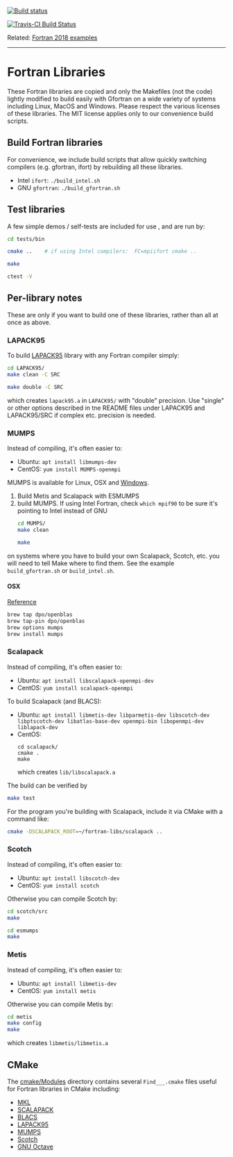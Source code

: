 [![Build status](https://ci.appveyor.com/api/projects/status/930wqecxd8xmsd3v?svg=true)](https://ci.appveyor.com/project/scivision/fortran-libs)

[![Travis-CI Build Status](https://travis-ci.org/scivision/fortran-libs.svg)](https://travis-ci.org/scivision/fortran-libs)

Related: [Fortran 2018 examples](https://github.com/scivision/fortran2018-examples)

---

# Fortran Libraries

These Fortran libraries are copied and only the Makefiles (not the code) lightly modified to build easily with Gfortran on a wide variety of systems including Linux, MacOS and Windows.
Please respect the various licenses of these libraries. 
The MIT license applies only to our convenience build scripts.

## Build Fortran libraries

For convenience, we include build scripts that allow quickly switching compilers (e.g. gfortran, ifort) by rebuilding all these libraries.

* Intel `ifort`: `./build_intel.sh`
* GNU `gfortran`: `./build_gfortran.sh`


## Test libraries

A few simple demos / self-tests are included for use , and are run by:
```sh
cd tests/bin

cmake ..    # if using Intel compilers:  FC=mpiifort cmake ..

make

ctest -V
```

## Per-library notes
These are only if you want to build one of these libraries, rather than all at once as above.
   
### LAPACK95
To build 
[LAPACK95](http://www.netlib.org/lapack95/)
library with any Fortran compiler simply:
```sh
cd LAPACK95/
make clean -C SRC

make double -C SRC 
```
which creates `lapack95.a` in `LAPACK95/`  with "double" precision.
Use "single" or other options described in tne README files under LAPACK95 and LAPACK95/SRC if complex etc. precision is needed.

### MUMPS

Instead of compiling, it's often easier to:

* Ubuntu: `apt install libmumps-dev`
* CentOS: `yum install MUMPS-openmpi`

MUMPS is available for Linux, OSX and 
[Windows](http://mumps.enseeiht.fr/index.php?page=links).

1. Build Metis and Scalapack with ESMUMPS
2. build MUMPS. If using Intel Fortran, check `which mpif90` to be sure it's pointing to Intel instead of GNU
   ```sh
   cd MUMPS/
   make clean

   make
   ```

on systems where you have to build your own Scalapack, Scotch, etc. you will need to tell Make where to find them.
See the example `build_gfortran.sh` or `build_intel.sh`.

#### OSX

[Reference](http://mumps.enseeiht.fr/index.php?page=links)

```sh
brew tap dpo/openblas
brew tap-pin dpo/openblas
brew options mumps
brew install mumps
```

### Scalapack
Instead of compiling, it's often easier to:

* Ubuntu: `apt install libscalapack-openmpi-dev`
* CentOS: `yum install scalapack-openmpi`

To build Scalapack (and BLACS):

* Ubuntu: `apt install libmetis-dev libparmetis-dev libscotch-dev libptscotch-dev libatlas-base-dev openmpi-bin libopenmpi-dev liblapack-dev`
* CentOS:
  ```
  cd scalapack/
  cmake .
  make
  ```
  which creates `lib/libscalapack.a`


The build can be verified by
```sh
make test
```

For the program you're building with Scalapack, include it via CMake with a command like:
```sh
cmake -DSCALAPACK_ROOT=~/fortran-libs/scalapack ..
```

### Scotch

Instead of compiling, it's often easier to:

* Ubuntu: `apt install libscotch-dev`
* CentOS: `yum install scotch`

Otherwise you can compile Scotch by:

```sh
cd scotch/src
make

cd esmumps
make
```

### Metis

Instead of compiling, it's often easier to:

* Ubuntu: `apt install libmetis-dev`
* CentOS: `yum install metis`

Otherwise you can compile Metis by:

```sh
cd metis
make config
make
```

which creates `libmetis/libmetis.a`



## CMake
The [cmake/Modules](./cmake/Modules) directory contains several `Find___.cmake` files useful for Fortran libraries in CMake including:

* [MKL](https://software.intel.com/mkl)
* [SCALAPACK](http://www.netlib.org/scalapack/)
* [BLACS](http://www.netlib.org/blacs/)
* [LAPACK95](http://www.netlib.org/lapack95/)
* [MUMPS](http://mumps.enseeiht.fr/)
* [Scotch](https://gforge.inria.fr/projects/scotch/)
* [GNU Octave](https://www.gnu.org/software/octave/)
